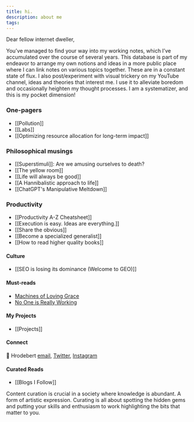 ```yaml
---
title: hi.
description: about me
tags:
---
```

Dear fellow internet dweller,

You’ve managed to find your way into my working notes, which I’ve accumulated over the course of several years. This database is part of my endeavor to arrange my own notions and ideas in a more public place where I can link notes on various topics together. These are in a constant state of flux. I also post/experiment with visual trickery on my YouTube channel, ideas and theories that interest me. I use it to alleviate boredom and occasionally heighten my thought processes. I am a systematizer, and this is my pocket dimension!

### One-pagers

- [[Pollution]]
- [[Labs]]
- [[Optimizing resource allocation for long-term impact]]
### Philosophical musings
- [[Superstimuli]]: Are we amusing ourselves to death?
- [[The yellow room]]
- [[Life will always be good]]
- [[A Hannibalistic approach to life]]
- [[ChatGPT's Manipulative Meltdown]]

### Productivity
- [[Productivity A-Z Cheatsheet]]
- [[Execution is easy. Ideas are everything.]]
- [[Share the obvious]]
- [[Become a specialized generalist]]
- [[How to read higher quality books]]

#### Culture
- [[SEO is losing its dominance (Welcome to GEO)]]

#### Must-reads

- [Machines of Loving Grace](https://www.darioamodei.com/essay/machines-of-loving-grace)
- [No One is Really Working](https://www.humaninvariant.com/blog/working)

#### My Projects

- [[Projects]]

#### Connect
👋 Hrodebert [email](mailto:theroblanc@gmail.com), [Twitter](https://twitter.com/rtheoryxyz), [Instagram](https://www.instagram.com/rtheory.xyz/)

#### Curated Reads
- [[Blogs I Follow]]

Content curation is crucial in a society where knowledge is abundant. A form of artistic expression. Curating is all about spotting the hidden gems and putting your skills and enthusiasm to work highlighting the bits that matter to you.
